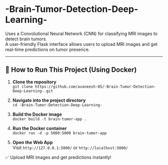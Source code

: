 # -Brain-Tumor-Detection-Deep-Learning-

Uses a Convolutional Neural Network (CNN) for classifying MRI images to detect brain tumors.  
A user-friendly Flask interface allows users to upload MRI images and get real-time predictions on tumor presence.

---

## 🚀 How to Run This Project (Using Docker)

1. **Clone the repository**  
   `git clone https://github.com/avaneesh-05/-Brain-Tumor-Detection-Deep-Learning-.git`

2. **Navigate into the project directory**  
   `cd -Brain-Tumor-Detection-Deep-Learning-`

3. **Build the Docker image**  
   `docker build -t brain-tumor-app .`

4. **Run the Docker container**  
   `docker run -d -p 5000:5000 brain-tumor-app`

5. **Open the Web App**  
   Visit `http://127.0.0.1:5000/` or `http://localhost:5000/`

✅ Upload MRI images and get predictions instantly!
